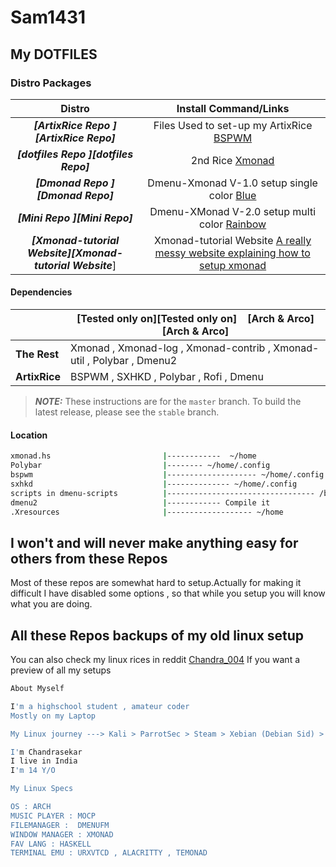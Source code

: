 # Sam1431

## My DOTFILES

### Distro Packages
|Distro|Install Command/Links|
|:---:|:---:|
|***[ArtixRice Repo ][ArtixRice Repo]***                     |Files Used to set-up my ArtixRice  [BSPWM](https://github.com/Sam1431/ArtixRice)|                                            
|***[dotfiles Repo ][dotfiles Repo]***                       |2nd Rice [Xmonad](https://github.com/Sam1431/dotfiles)|
|***[Dmonad Repo ][Dmonad Repo]***                           |Dmenu-Xmonad V-1.0 setup single color [Blue](https://github.com/Sam1431/DMonad)|                                             
|***[Mini Repo ][Mini Repo]***                               |Dmenu-XMonad V-2.0 setup multi color [Rainbow](https://github.com/Sam1431/Mini)|                                             
|***[Xmonad-tutorial Website][Xmonad-tutorial Website***]    |Xmonad-tutorial Website [A really messy website explaining how to setup xmonad](https://sam1431.github.io/xmonad-tutorial/)|

#### Dependencies
|                        | [Tested only on][Tested only on] &nbsp;&nbsp; [Arch & Arco][Arch & Arco]                     |
|------------------------|----------------------------------------------------------------------------------------------|
| **The Rest**           | Xmonad , Xmonad-log , Xmonad-contrib , Xmonad-util , Polybar , Dmenu2                        |
| **ArtixRice**          | BSPWM , SXHKD , Polybar , Rofi , Dmenu                                                       |


> ***NOTE:*** These instructions are for the `master` branch. To build the latest release, please see the `stable` branch.

#### Location
```sh
xmonad.hs                         |------------  ~/home
Polybar                           |-------- ~/home/.config
bspwm                             |-------------------- ~/home/.config
sxhkd                             |-------------- ~/home/.config
scripts in dmenu-scripts          |--------------------------------- /bin
dmenu2                            |------------ Compile it 
.Xresources                       |------------------- ~/home

```

## I won't and will never make anything easy for others from these Repos
Most of these repos are somewhat hard to setup.Actually for making it difficult I have disabled some options , so that while you setup you will know what you are doing. 

## All these Repos backups of my old linux setup
You can also check my linux rices in reddit [ Chandra_004](https://www.reddit.com/user/chandra_004)
If you want a preview of all my setups
```sh
About Myself

I'm a highschool student , amateur coder
Mostly on my Laptop

My Linux journey ---> Kali > ParrotSec > Steam > Xebian (Debian Sid) > Solus > Sabayon > VoidLinux > Mainline Arch > ? ( Will be updated in the future ) 

I'm Chandrasekar
I live in India
I'm 14 Y/O

My Linux Specs

OS : ARCH
MUSIC PLAYER : MOCP
FILEMANAGER :  DMENUFM
WINDOW MANAGER : XMONAD
FAV LANG : HASKELL
TERMINAL EMU : URXVTCD , ALACRITTY , TEMONAD
```

